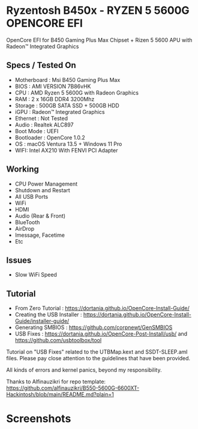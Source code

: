 # Ryzentosh B450x - RYZEN 5 5600G OPENCORE EFI
OpenCore EFI for B450 Gaming Plus Max Chipset + Rizen 5 5600 APU with Radeon™ Integrated Graphics

## Specs / Tested On

- Motherboard : Msi B450 Gaming Plus Max
- BIOS : AMI VERSION 7B86vHK
- CPU : AMD Ryzen 5 5600G with Radeon Graphics
- RAM : 2 x 16GB DDR4 3200Mhz
- Storage : 500GB SATA SSD + 500GB HDD
- iGPU : Radeon™ Integrated Graphics
- Ethernet : Not Tested
- Audio : Realtek ALC897
- Boot Mode : UEFI
- Bootloader : OpenCore 1.0.2
- OS : macOS Ventura 13.5 + Windows 11 Pro
- WIFI: Intel AX210 With FENVI PCI Adapter

## Working

- CPU Power Management
- Shutdown and Restart
- All USB Ports
- WiFi
- HDMI
- Audio (Rear & Front)
- BlueTooth
- AirDrop
- Imessage, Facetime
- Etc

## Issues
- Slow WiFi Speed

## Tutorial
- From Zero Tutorial : https://dortania.github.io/OpenCore-Install-Guide/
- Creating the USB Installer : https://dortania.github.io/OpenCore-Install-Guide/installer-guide/
- Generating SMBIOS : https://github.com/corpnewt/GenSMBIOS
- USB Fixes : https://dortania.github.io/OpenCore-Post-Install/usb/ and https://github.com/usbtoolbox/tool

Tutorial on "USB Fixes" related to the UTBMap.kext and SSDT-SLEEP.aml files. Please pay close attention to the guidelines that have been provided.

All kinds of errors and kernel panics, beyond my responsibility.

Thanks to Alfinauzikri for repo template: https://github.com/alfinauzikri/B550-5600G-6600XT-Hackintosh/blob/main/README.md?plain=1

# Screenshots
